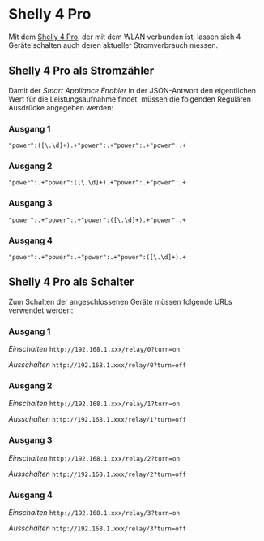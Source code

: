 # Shelly 4 Pro

Mit dem [Shelly 4 Pro](https://shelly.cloud/shelly-4-pro/), der mit dem WLAN verbunden ist, lassen sich 4 Geräte schalten auch deren aktueller Stromverbrauch messen.

## Shelly 4 Pro als Stromzähler

Damit der *Smart Appliance Enabler* in der JSON-Antwort den eigentlichen Wert für die Leistungsaufnahme findet, müssen die folgenden Regulären Ausdrücke angegeben werden:

### Ausgang 1

```"power":([\.\d]+).+"power":.+"power":.+"power":.+```

### Ausgang 2

```"power":.+"power":([\.\d]+).+"power":.+"power":.+```

### Ausgang 3

```"power":.+"power":.+"power":([\.\d]+).+"power":.+```

### Ausgang 4

```"power":.+"power":.+"power":.+"power":([\.\d]+).+```

## Shelly 4 Pro als Schalter

Zum Schalten der angeschlossenen Geräte müssen folgende URLs verwendet werden:

### Ausgang 1

_Einschalten_
```http://192.168.1.xxx/relay/0?turn=on```

_Ausschalten_
```http://192.168.1.xxx/relay/0?turn=off```

### Ausgang 2

_Einschalten_
```http://192.168.1.xxx/relay/1?turn=on```

_Ausschalten_
```http://192.168.1.xxx/relay/1?turn=off```

### Ausgang 3

_Einschalten_
```http://192.168.1.xxx/relay/2?turn=on```

_Ausschalten_
```http://192.168.1.xxx/relay/2?turn=off```

### Ausgang 4

_Einschalten_
```http://192.168.1.xxx/relay/3?turn=on```

_Ausschalten_
```http://192.168.1.xxx/relay/3?turn=off```
